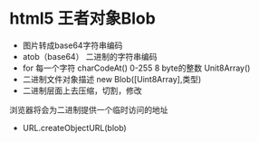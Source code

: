 # html5 王者对象Blob

- 图片转成base64字符串编码
- atob（base64） 二进制的字符串编码
- for 每一个字符
    charCodeAt() 0-255 8 byte的整数
    Unit8Array() 
-   二进制文件对象描述 new Blob([Uint8Array],类型)
-   二进制层面上去压缩，切割，修改

浏览器将会为二进制提供一个临时访问的地址
-   URL.createObjectURL(blob)







